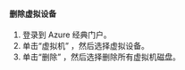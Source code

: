 #### <a name="to-delete-a-virtual-device"></a>删除虚拟设备

1. 登录到 Azure 经典门户。
2. 单击“虚拟机” ，然后选择虚拟设备。
3. 单击“删除”  ，然后选择删除所有虚拟机磁盘。



<!--HONumber=Jan17_HO1-->


